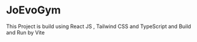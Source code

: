 # JoEvoGym

This Project is build using React JS , Tailwind CSS and TypeScript and Build and Run by Vite


